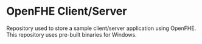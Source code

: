 # OpenFHE Client/Server

Repository used to store a sample client/server application using OpenFHE.
This repository uses pre-built binaries for Windows.
